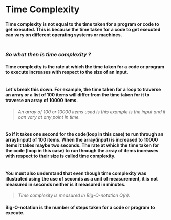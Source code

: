 # **Time Complexity**

#### Time complexity is not equal to the time taken for a program or code to get executed. This is because the time taken for a code to get executed can vary on different operating systems or machines.

### <br>**_So what then is time complexity ?_**

#### Time complexity is the rate at which the time taken for a code or program to execute increases with respect to the size of an input.

#### <br>Let's break this down. For example, the time taken for a loop to traverse an array or a list of 100 items will differ from the time taken for it to traverse an array of 10000 items.

> _An array of 100 or 10000 items used is this example is the input and it can vary at any point in time._

#### <br>So if it takes one second for the code(loop in this case) to run through an array(input) of 100 items. When the array(input) is increased to 10000 items it takes maybe two seconds. The rate at which the time taken for the code (loop in this case) to run through the array of items increases with respect to their size is called time complexity.

#### <br> You must also understand that even though time complexity was illustrated using the use of seconds as a unit of measurement, it is not measured in seconds neither is it measured in minutes.

> _Time complexity is measured in Big-O-notation O(n)._

#### Big-O-notation is the number of steps taken for a code or program to execute.
